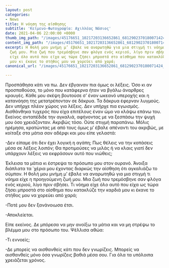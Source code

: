 ```yaml
---
layout: post
categories:
- News
title: Η νόηση της αίσθησης
subtitle: 'Κείμενο-Φωτογραφία: Αχιλλέας Νάσιος'
date: 2021-04-06 22:00:00 +0000
thumb_img_path: "/images/45176651_10217203136652861_6812902370180071424_n.jpeg"
content_img_path: "/images/45176651_10217203136652861_6812902370180071424_n.jpeg"
excerpt: Η θολή μου μνήμη μ’ έβαλε να αναρωτηθώ για μια στιγμή τι νόημα είχε η προηγούμενη
  ζωή μου. Μια ζωή που τρεμόσβηνε σαν φλόγα ενός κεριού, λίγο πριν σβήσει. Τι νόημα
  είχε όλο αυτό που είχα ως τώρα ζήσει μπροστά στο αίσθημα που κατακλύζε την καρδιά
  μου κι έκανε το στήθος μου να χορεύει από χαρά;
canonical_url: "/images/45176651_10217203136652861_6812902370180071424_n.jpeg"

---
```

Προσπάθησα κάτι να πω. Δεν έβγαιναν πια όμως οι λέξεις. Όσο κι αν προσπαθούσα, το μόνο που κατάφερνα ήταν να βγάλω άναρθρες κραυγές. Κάθε μου σκέψη βουτούσε σ’ έναν ωκεανό υπεροχής και η κατανόηση της μετατρέπονταν σε δάκρυα. Τα δάκρυα έφερναν λυγμούς. Δεν υπήρχε πλέον χώρος για λέξεις. Δεν υπήρχε πια εγωισμός. Αισθάνθηκα τυχερός που είχα επιτέλους έναν ώμο να κλάψω επάνω του. Εκείνος ανταπέδιδε την αγκαλιά, αφήνοντας με να ξεσπάσω την ψυχή μου όσο χρειάζονταν. Ακριβώς τόσο. Ούτε στιγμή παραπάνω. Μόλις ηρέμησα, κρατώντας με από τους όμως μ’ έβαλε απέναντι του ακριβώς, με κοίταξε στα μάτια σαν αδέρφι και μου είπε γελαστά:

\-Δεν είπαμε ότι δεν έχει λογική η αγάπη; Πως θέλεις να την κοπάσεις μέσα σε λέξεις λοιπόν; Θα προτιμούσες να μιλάς ή να κλαις γιατί δεν υπάρχουν λέξεις να εκφράσουν αυτό που νιώθεις;

Έκλεισα τα μάτια κι έστρεψα το πρόσωπο μου στον ουρανό. Άνοιξα διάπλατα τα ΄χέρια μου έχοντας διαρκώς την αίσθηση ότι αγκαλιάζω το σύμπαν. Η θολή μου μνήμη μ’ έβαλε να αναρωτηθώ για μια στιγμή τι νόημα είχε η προηγούμενη ζωή μου. Μια ζωή που τρεμόσβηνε σαν φλόγα ενός κεριού, λίγο πριν σβήσει. Τι νόημα είχε όλο αυτό που είχα ως τώρα ζήσει μπροστά στο αίσθημα που κατακλύζε την καρδιά μου κι έκανε το στήθος μου να χορεύει από χαρά;

\-Ποτέ μου δεν ξανάνοιωσα έτσι.

\-Αποκλείεται.

Είπε εκείνος. Δε μπόρεσα να μην ανοίξω τα μάτια και να μη στρέψω το βλέμμα μου στο πρόσωπο του. Ψέλλισα αθώα:

\-Τι εννοείς;

\-Δε μπορείς να αισθανθείς κάτι που δεν γνωρίζεις. Μπορείς να αισθανθείς μόνο όσα γνωρίζεις βαθιά μέσα σου. Για όλα τα υπόλοιπα χρειάζεται χρόνος.